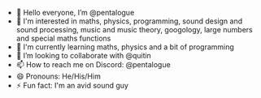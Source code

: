 - 👋 Hello everyone, I’m @pentalogue
- 👀 I'm interested in maths, physics, programming, sound design and sound processing, music and music theory, googology, large numbers and special maths functions
- 🌱 I'm currently learning maths, physics and a bit of programming
- 💞️ I’m looking to collaborate with @quitin
- 📫 How to reach me on Discord: @pentalogue
- 😄 Pronouns: He/His/Him
- ⚡ Fun fact: I'm an avid sound guy

<!---
Pentalogue/Pentalogue is a ✨ special ✨ repository because its `README.md` (this file) appears on your GitHub profile.
You can click the Preview link to take a look at your changes.
--->

